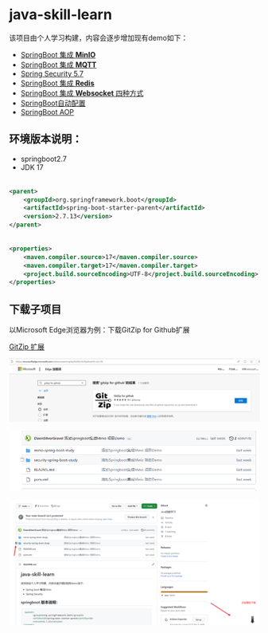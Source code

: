 # java-skill-learn

该项目由个人学习构建，内容会逐步增加现有demo如下：

- [SpringBoot 集成 **MinIO**](./minio-spring-boot-study/README.md)
- [SpringBoot 集成 **MQTT**](./mqtt-spring-boot-study/README.md)
- [Spring Security 5.7](./security-spring-boot-study/README.md)
- [SpringBoot 集成 **Redis**](./redis-spring-boot-study/README.md)
- [SpringBoot 集成 **Websocket** 四种方式](./websocket-spring-boot-study/README.md)
- [SpringBoot自动配置](./study-spring-boot-test/README.md)
- [SpringBoot AOP](./aop-spring-boot-study/README.md)

## 环境版本说明：

- springboot2.7
- JDK 17

```xml

<parent>
    <groupId>org.springframework.boot</groupId>
    <artifactId>spring-boot-starter-parent</artifactId>
    <version>2.7.13</version>
</parent>
```

```xml

<properties>
    <maven.compiler.source>17</maven.compiler.source>
    <maven.compiler.target>17</maven.compiler.target>
    <project.build.sourceEncoding>UTF-8</project.build.sourceEncoding>
</properties>
```

## 下载子项目

以Microsoft Edge浏览器为例：下载GitZip for Github扩展

[GitZip 扩展](https://microsoftedge.microsoft.com/addons/search/gitzip%20for%20github?hl=zh-CN)

![img.png](images/img.png)

![img.png](images/img_1.png)

![img.png](images/img_2.png)

